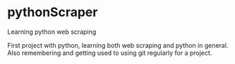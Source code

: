 # pythonScraper
Learning python web scraping

First project with python, learning both web scraping and python in general.
Also remembering and getting used to using git regularly for a project. 

